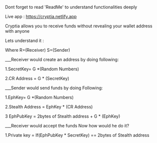 Dont forget to read 'ReadMe' to understand functionalities deeply 

Live app : https://cryptia.netlify.app



Cryptia allows you to receive funds without revealing your wallet address with anyone


Lets understand it :

Where R=(Receiver) S=(Sender)


___Receiver would create an address by doing following:


1.SecretKey= G *(Random Numbers)

2.CR Address = G * (SecretKey)

___Sender would send funds by doing Following:


1.EphKey= G *(Random Numbers)

2.Stealth Address = EphKey * (CR Address)

3 EphPubKey = 2bytes of Stealth address + G * (EphKey)


___Receiver would accept the funds Now how would he do it?


1.Private key = If(EphPubKey * SecretKey) == 2bytes of Stealth address 


